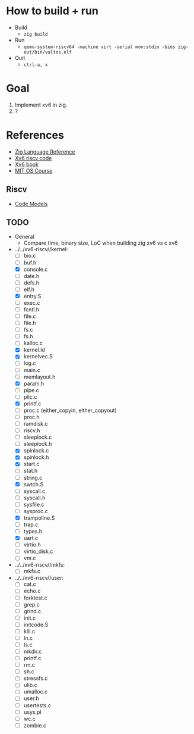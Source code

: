 # How to build + run
- Build
  - `zig build`
- Run
  - `qemu-system-riscv64 -machine virt -serial mon:stdio -bios zig-out/bin/valtos.elf`
- Quit
  - `ctrl-a, x`

# Goal
1. Implement xv6 in zig.
2. ?

# References

- [Zig Language Reference](https://ziglang.org/documentation/master/)
- [Xv6 riscv code](https://github.com/mit-pdos/xv6-riscv)
- [Xv6 book](https://pdos.csail.mit.edu/6.828/2021/xv6/book-riscv-rev2.pdf)
- [MIT OS Course](https://pdos.csail.mit.edu/6.828/2021/)

## Riscv
- [Code Models](https://www.sifive.com/blog/all-aboard-part-4-risc-v-code-models)

## TODO
- General
  - Compare time, binary size, LoC when building zig xv6 vs c xv6
- ../../xv6-riscv//kernel:
  - [ ] bio.c
  - [ ] buf.h
  - [x] console.c
  - [ ] date.h
  - [ ] defs.h
  - [ ] elf.h
  - [x] entry.S
  - [ ] exec.c
  - [ ] fcntl.h
  - [ ] file.c
  - [ ] file.h
  - [ ] fs.c
  - [ ] fs.h
  - [ ] kalloc.c
  - [x] kernel.ld
  - [x] kernelvec.S
  - [ ] log.c
  - [ ] main.c
  - [ ] memlayout.h
  - [x] param.h
  - [ ] pipe.c
  - [ ] plic.c
  - [x] printf.c
  - [ ] proc.c (either_copyin, either_copyout)
  - [ ] proc.h
  - [ ] ramdisk.c
  - [ ] riscv.h
  - [ ] sleeplock.c
  - [ ] sleeplock.h
  - [x] spinlock.c
  - [x] spinlock.h
  - [x] start.c
  - [ ] stat.h
  - [ ] string.c
  - [x] swtch.S
  - [ ] syscall.c
  - [ ] syscall.h
  - [ ] sysfile.c
  - [ ] sysproc.c
  - [x] trampoline.S
  - [ ] trap.c
  - [ ] types.h
  - [x] uart.c
  - [ ] virtio.h
  - [ ] virtio_disk.c
  - [ ] vm.c
- ../../xv6-riscv//mkfs:
  - [ ] mkfs.c
- ../../xv6-riscv//user:
  - [ ] cat.c
  - [ ] echo.c
  - [ ] forktest.c
  - [ ] grep.c
  - [ ] grind.c
  - [ ] init.c
  - [ ] initcode.S
  - [ ] kill.c
  - [ ] ln.c
  - [ ] ls.c
  - [ ] mkdir.c
  - [ ] printf.c
  - [ ] rm.c
  - [ ] sh.c
  - [ ] stressfs.c
  - [ ] ulib.c
  - [ ] umalloc.c
  - [ ] user.h
  - [ ] usertests.c
  - [ ] usys.pl
  - [ ] wc.c
  - [ ] zombie.c
